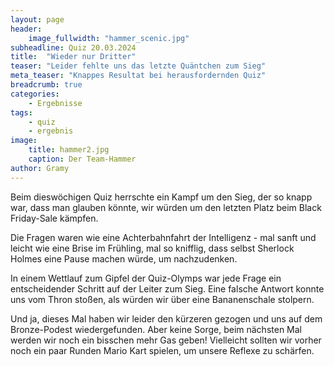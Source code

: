 ```yaml
---
layout: page
header:
    image_fullwidth: "hammer_scenic.jpg"
subheadline: Quiz 20.03.2024
title:  "Wieder nur Dritter"
teaser: "Leider fehlte uns das letzte Quäntchen zum Sieg"
meta_teaser: "Knappes Resultat bei herausfordernden Quiz"
breadcrumb: true
categories:
    - Ergebnisse
tags:
    - quiz
    - ergebnis
image:
    title: hammer2.jpg
    caption: Der Team-Hammer
author: Gramy
---
```


Beim dieswöchigen Quiz herrschte ein Kampf um den Sieg, der so knapp war, dass man glauben könnte, wir würden um den letzten Platz beim Black Friday-Sale kämpfen.

Die Fragen waren wie eine Achterbahnfahrt der Intelligenz - mal sanft und leicht wie eine Brise im Frühling, mal so knifflig, dass selbst Sherlock Holmes eine Pause machen würde, um nachzudenken.

In einem Wettlauf zum Gipfel der Quiz-Olymps war jede Frage ein entscheidender Schritt auf der Leiter zum Sieg. Eine falsche Antwort konnte uns vom Thron stoßen, als würden wir über eine Bananenschale stolpern.

Und ja, dieses Mal haben wir leider den kürzeren gezogen und uns auf dem Bronze-Podest wiedergefunden. Aber keine Sorge, beim nächsten Mal werden wir noch ein bisschen mehr Gas geben! Vielleicht sollten wir vorher noch ein paar Runden Mario Kart spielen, um unsere Reflexe zu schärfen.
